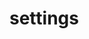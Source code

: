 # settings

<script setup>
  import Settings from "../../../src/components/common/Settings.vue"
  import Login from "../../../src/components/auth/Login.vue"
</script>

<Login/>
<Settings/>
